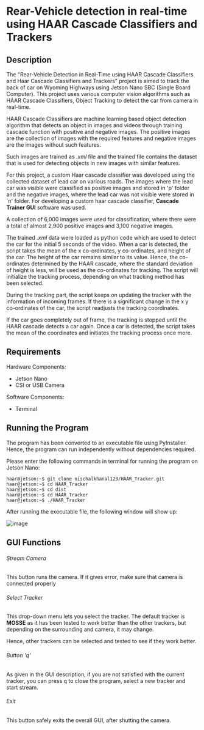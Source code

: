 
# Rear-Vehicle detection in real-time using HAAR Cascade Classifiers and Trackers

## Description

The "Rear-Vehicle Detection in Real-Time using HAAR Cascade Classifiers and Haar Cascade Classifiers and Trackers" project is aimed to track the back of car on Wyoming Highways using Jetson Nano SBC (Single Board Computer). This project uses various computer vision algorithms such as HAAR Cascade Classifiers, Object Tracking to detect the car from camera in real-time.

HAAR Cascade Classifiers are machine learning based object detection algorithm that detects an object in images and videos through training cascade function with positive and negative images. The positive images are the collection of images with the required features and negative images are the images without such features.

Such images are trained as *.xml* file and the trained file contains the dataset that is used for detecting objects in new images with similar features.

For this project, a custom Haar cascade classifier was developed using the collected dataset of lead car on various roads. The images where the lead car was visible were classified as positive images and stored in 'p' folder and the negative images, where the lead car was not visible were stored in \`n' folder. For developing a custom haar cascade classifier, **Cascade Trainer GUI** software was used.

A collection of 6,000 images were used for classification, where there were a total of almost 2,900 positive images and 3,100 negative images.

The trained *.xml* data were loaded as python code which are used to detect the car for the initial 5 seconds of the video. When a car is detected, the script takes the mean of the x co-ordinates, y co-ordinates, and height of the car. The height of the car remains similar to its value. Hence, the co-ordinates determined by the HAAR cascade, where the standard deviation of height is less, will be used as the co-ordinates for tracking. The script will initialize the tracking process, depending on what tracking method has been selected.

During the tracking part, the script keeps on updating the tracker with the information of incoming frames. If there is a significant change in the x y co-ordinates of the car, the script readjusts the tracking coordinates.

If the car goes completely out of frame, the tracking is stopped until the HAAR cascade detects a car again. Once a car is detected, the script takes the mean of the coordinates and initiates the tracking process once more.

## Requirements

Hardware Components:

* Jetson Nano
* CSI or USB Camera

Software Components:

* Terminal

## Running the Program

The program has been converted to an executable file using PyInstaller. Hence, the program can run independently without dependencies required.

Please enter the following commands in terminal for running the program on Jetson Nano:

```console
haar@jetson:~$ git clone nischalkhanal123/HAAR_Tracker.git
haar@jetson:~$ cd HAAR_Tracker
haar@jetson:~$ cd dist
haar@jetson:~$ cd HAAR_Tracker
haar@jetson:~$ ./HAAR_Tracker
```

After running the executable file, the following window will show up:

![image](https://imgtr.ee/images/2023/06/02/SuHqB.png)

## GUI Functions

###### Stream Camera

This button runs the camera. If it gives error, make sure that camera is connected properly

###### Select Tracker

This drop-down menu lets you select the tracker. The default tracker is **MOSSE** as it has been tested to work better than the other trackers, but depending on the surrounding and camera, it may change.

Hence, other trackers can be selected and tested to see if they work better.

###### Button 'q'

As given in the GUI description, if you are not satisfied with the current tracker, you can press q to close the program, select a new tracker and start stream.

###### Exit

This button safely exits the overall GUI, after shutting the camera.
